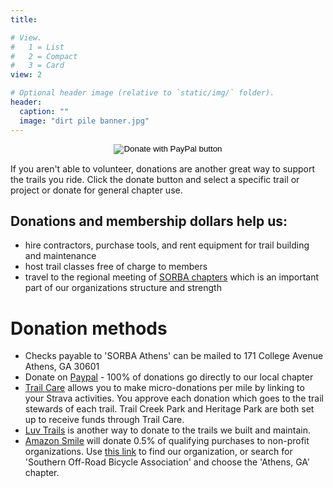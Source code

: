 ```yaml
---
title:

# View.
#   1 = List
#   2 = Compact
#   3 = Card
view: 2

# Optional header image (relative to `static/img/` folder).
header:
  caption: ""
  image: "dirt pile banner.jpg"
---
```


<form action="https://www.paypal.com/cgi-bin/webscr" method="post" target="_top">
<input type="hidden" name="cmd" value="_s-xclick" />
<input type="hidden" name="hosted_button_id" value="GVHBRBRBFJYM8" />
<input type="image" style="display:block; margin:0 auto" src="https://www.paypalobjects.com/en_US/i/btn/btn_donateCC_LG.gif" border="0" name="submit" title="SORBA Athens on PayPal" alt="Donate with PayPal button" />
<img alt="" border="0" src="https://www.paypal.com/en_US/i/scr/pixel.gif" width="1" height="1" />
</form>

If you aren't able to volunteer, donations are another great way to support the trails you ride. Click the donate button and select a specific trail or project or donate for general chapter use.

## Donations and membership dollars help us:

+ hire contractors, purchase tools, and rent equipment for trail building and maintenance
+ host trail classes free of charge to members
+ travel to the regional meeting of [SORBA chapters](https:/sorba.org/chapters) which is an important part of our organizations structure and strength

# Donation methods

+ Checks payable to 'SORBA Athens' can be mailed to 171 College Avenue Athens, GA 30601
+ Donate on [Paypal](https://www.paypal.com/donate/?token=IDVd4hJA-AVsHDF04wq-nTh5xi_0zUFsQfsB5mFktWIdzZhalq3jM09fIVJFF6m2N5B3iG&country.x=US&locale.x=US) - 100% of donations go directly to our local chapter
+ [Trail Care](https://www.trail.care/) allows you to make micro-donations per mile by linking to your Strava activities. You approve each donation which goes to the trail stewards of each trail. Trail Creek Park and Heritage Park are both set up to receive funds through Trail Care.
+ [Luv Trails](https://www.luvtrails.com/) is another way to donate to the trails we built and maintain.
+ [Amazon Smile](https://smile.amazon.com) will donate 0.5% of qualifying purchases to non-profit organizations. Use [this link](https://smile.amazon.com/ch/45-4076792) to find our organization, or search for 'Southern Off-Road Bicycle Association' and choose the 'Athens, GA' chapter.
